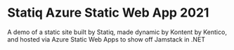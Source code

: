 # Statiq Azure Static Web App 2021

A demo of a static site built by Statiq, made dynamic by Kontent by Kentico, and hosted via Azure Static Web Apps to show off Jamstack in .NET
